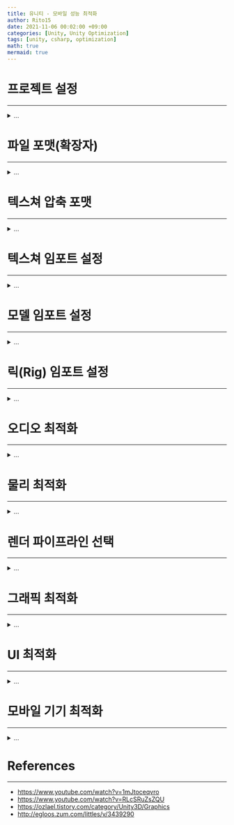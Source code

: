 ```yaml
---
title: 유니티 - 모바일 성능 최적화
author: Rito15
date: 2021-11-06 00:02:00 +09:00
categories: [Unity, Unity Optimization]
tags: [unity, csharp, optimization]
math: true
mermaid: true
---
```


# 프로젝트 설정
---

<details>
<summary markdown="span">
...
</summary>

## **공통**
- 프로젝트 설정에서 불필요해 보이는 옵션들은 웬만해서 끄는 것이 성능에 좋다.

## **물리 엔진을 사용하지 않는 경우**
- **Physics** - `Auto Simulation`, `Auto Sync Transforms` 비활성화

## **알맞은 Frame Rate 설정하기**
- `Application.targetFrameRate` 설정
- 액션 게임 : **60fps**
- 보드 게임 : **30fps**

## **Vsync 설정**
- 모바일 플랫폼에서 **Vsync** 설정을 끄는 것은 사실상 의미가 없을 수 있다.
- 웬만해서 이미 하드웨어 레벨에서 **Vsync**가 설정되기 때문이다.

<br>

</details>



# 파일 포맷(확장자)
---

<details>
<summary markdown="span">
...
</summary>

## **이미지 파일 포맷**
- <https://docs.unity3d.com/kr/current/Manual/class-TextureImporterOverride.html>
- 이미지를 동일하게 저장할 수만 있다면, 이미지 파일 포맷(`JPG`, `PNG`, `TGA`, `PSD`, `PSB`, ...)은 딱히 최종적인 이미지 품질에 영향을 미치지 않는다.
- 유니티에서 사용될 때 GPU 전용 압축 포맷(`ETC`, `ASTC`, `PVRTC`, ...)으로 변환되기 때문이다.

<br>

## **오디오 파일 포맷**
- <https://docs.unity3d.com/kr/current/Manual/AudioFiles.html>
- 오디오 파일 포맷 역시 유니티에서 사용될 때는 자체적인 압축 포맷으로 변환된다.
- 만약 원본이 `WAV` 같은 포맷이었다면, 굳이 `MP3`로 변환해서 사용할 경우 이중 손실이 발생할 수 있다.
- 따라서 원본 음악 파일 포맷을 그대로 사용하는 것도 괜찮다.

<br>

</details>



# 텍스쳐 압축 포맷
---

<details>
<summary markdown="span">
...
</summary>

- <https://docs.unity3d.com/kr/current/Manual/class-TextureImporterOverride.html>
- <https://mentum.tistory.com/583>

- 선요약 : 모바일은 안드로이드, iOS 공통으로 사용할 수 있으며 가성비 좋은 `ASTC`를 사용하면 좋다.
- 구형 기기도 대상으로 해야 하는 경우, 안드로이드는 `ETC2`, iOS는 `PVRTC`를 사용하면 된다.

<br>

## **[1] DXT**
- <https://mgun.tistory.com/1385>
- **D**irect**X** **T**exture

- 타겟 플랫폼이 스탠드얼론일 경우 기본적으로 사용하는 포맷
- 압축률이 높아 메모리를 적게 사용한다.
- 대부분의 그래픽카드가 하드웨어 레벨에서 지원하므로, 성능 저하가 거의 없다.

<br>

## **[2] ASTC**
- <https://ozlael.tistory.com/84?category=612211>
- **A**daptive **S**calable **T**exture **C**ompression

- 손실 블록 기반 텍스쳐 압축 알고리즘
- 블록 크기를 설정하여 용량 및 품질을 유연하게 설정할 수 있다.
- 블록 크기가 작을수록 용량이 크고, 품질이 좋아진다.

- 일반적으로 `ETC` 포맷보다 품질이 더 좋고, 압축 시간이 더 오래 걸린다.
- 안드로이드, iOS 모두 지원한다.
- 구형 기종에서는 지원하지 않을 수 있으므로 주의해야 한다.

- 최근 들어 모바일에서 `ASTC`를 사용하는 경우가 많다.

<br>

## **[3] ETC**
- **E**ricsson **T**exture **C**ompression

- 타겟 플랫폼이 안드로이드일 경우 기본적으로 사용되는 포맷
- OpenGLES 표준 포맷
- `ETC1` 포맷은 알파 채널이 없다.
- `ETC2` 포맷은 알파 채널이 있다.
- `ETC2` 포맷은 품질과 용량 사이에서 최고의 균형을 유지하므로 안드로이드에서 가장 효율적인 옵션이다.

<br>

## **[4] PVRTC**
- **P**ower**VR** **T**exture **C**ompression

- 타겟 플랫폼이 iOS일 경우 기본적으로 사용되는 포맷
- 텍스쳐의 해상도가 POT(2의 제곱수)여야 한다는 제약이 있으므로, 리소스 제작 시 신경써야 한다는 단점이 있다.

<br>

</details>



# 텍스쳐 임포트 설정
---

<details>
<summary markdown="span">
...
</summary>

- <https://docs.unity3d.com/kr/current/Manual/class-TextureImporter.html>
- <https://docs.unity3d.com/kr/current/Manual/ImportingTextures.html>

<br>

## **Read/Write Enabled**
- <https://ozlael.tistory.com/82>
- 메모리에 적재된 텍스쳐를 실시간으로 수정할 수 있게 하는 설정
- 텍스쳐는 보조 기억 장치(HDD, SSD)에 저장되어 있다가 메모리(RAM)에 적재되고, 최종적으로는 그래픽 메모리(VRAM)에 적재된다.
- 텍스쳐는 굳이 RAM에 남아 있을 필요가 없기 때문에 RAM에서는 제거되고, VRAM에 상주하는 것이 일반적이다.
- 하지만 이 옵션을 켜면 API를 통해 접근할 수 있도록 RAM에도 남겨놓으므로, RAM과 VRAM 양측에 상주하게 된다.
- 따라서 메모리를 절약하기 위해서는 이 옵션을 끄는 것이 좋다.

<br>

## **Generate Mip Maps**
- <https://ozlael.tistory.com/45?category=612211>
- 체크하면 POT(2 제곱수)에 따른 해상도로, 작은 텍스쳐들이 생성된다.
- 예를 들어 512 크기의 텍스쳐는 256, 128, 64, ... 이렇게 생성된다.
- 메모리에 적재되는 텍스쳐 용량은 33% 정도 증가한다.
- 런타임에 거리에 따른 디테일(LOD) 표시 용도로 사용된다.
- 2D 게임에서는 사용할 필요가 없으므로 끄는 것이 좋다.

- 요약 : 3D 게임에서는 켜고, 2D 게임에서는 끄면 된다.

<br>

</details>



# 모델 임포트 설정
---

<details>
<summary markdown="span">
...
</summary>

- <https://docs.unity3d.com/kr/current/Manual/class-FBXImporter.html>
- <https://docs.unity3d.com/kr/current/Manual/FBXImporter-Model.html>

<br>

## **Import BlendShapes**
- BlendShape(예: 표정) 애니메이션을 필요로 하지 않으면 체크 해제한다.

<br>

## **Mesh Compression**
- 메시의 정밀도를 낮추고 메시 데이터를 압축한다.
- 타겟 디바이스에 저장되는 메시의 크기를 줄이지만, 런타임 메시 크기에는 영향을 주지 않는다.
- 압축비가 높을수록 부정확도가 높아져서 시각적 품질을 저하시킬 수 있다.

<br>

## **Read/Write Enabled**
- 텍스쳐와 마찬가지로, 메시 데이터 역시 GPU 메모리에 저장된다.
- 이 옵션을 설정하면 GPU 메모리뿐만 아니라 CPU 메모리에도 저장된다.
- CPU를 통해 실시간으로 메시를 수정할 필요가 없다면 해제하는 것이 좋다.

<br>

## **Normals**
- 노멀 벡터를 전혀 필요로 하지 않는 경우(완벽한 Unlit), `None`으로 설정한다.

<br>

## **Tangents**
- 노멀 맵을 사용하지 않는 경우, `None`으로 설정하면 된다.

<br>

</details>


# 릭(Rig) 임포트 설정
---

<details>
<summary markdown="span">
...
</summary>

- <https://docs.unity3d.com/kr/current/Manual/FBXImporter-Rig.html>

<br>

## **Animation Type**
- `Humanoid` 타입은 `Generic` 타입에 비해 `30 ~ 50%`의 성능을 더 소모한다.
- 굳이 `Humanoid`로 설정할 필요가 없다면, `Generic`으로 사용하는 것이 성능 상 좋다.

- 리깅 데이터가 없다면 `None`으로 설정한다.

<br>

## **Optimize Game Objects**
- 모델에 리깅된 본(bone)은 각각 게임 오브젝트로 존재하며, 모델의 하위 계층 구조를 이룬다.
- 하지만 이렇게 하위 게임 오브젝트가 많으면 성능상 매우 좋지 않다.
- 따라서 이 설정에 체크하면 각각의 본을 게임오브젝트로 생성하지 않는다.
- 만약 특정 본을 직접 조작할 필요가 있다면, `Extra Transforms to Expose` 옵션을 통해 원하는 본을 게임오브젝트로 노출시킬 수 있다.

<br>

</details>



# 오디오 최적화
---

<details>
<summary markdown="span">
...
</summary>

- <https://docs.unity3d.com/kr/current/Manual/class-AudioClip.html>

<br>

## **모노로 설정하기**
- 사운드 리소스는 크게 **모노(Mono)**, **스테레오(Stereo)**로 분류할 수 있다.
- 모노 사운드는 소리를 단일 채널로 저장하여 여러 개의 출력 장치에서 같은 소리를 재생한다.
- 스테레오 사운드는 소리를 다중 채널로 저장하여 여러 개의 출력 장치에서 서로 다른 소리를 재생하여 공간감을 제공한다.

- PC를 대상으로 빌드하는 경우에는 스테레오가 필요할 수 있다.
- 그런데 모바일 기기는 딱히 공간 음향이 필요하지도 않으므로 모노로 설정하는 것이 메모리 최적화에 아주 좋다.
- 오디오 파일 임포트 설정 인스펙터에서 `Force To Mono`에 체크하면 된다.

<br>

## **원본 오디오 파일 그대로 사용하기**
- 원본은 `.wav`인 파일을 저장 공간 절약 등의 이유로 `.mp3`와 같은 확장자로 변경해서 사용하는 경우가 있다.
- 진짜로 작업 공간이 너무 부족해서 어쩔 수 없는 경우가 아니라면, 원본 확장자를 그대로 사용하는 것이 좋다.
- 어차피 유니티에서 별도의 압축 포맷으로 변경하므로, 압축 전에 포맷을 변경하여 괜히 데이터가 소실되는 것은 손해이다.

<br>

## **오디오 압축 포맷**
- 이전에는 안드로이드는 `.ogg`, iOS는 `.mp3`를 네이티브 포맷으로 지원했다.
- 하지만 이제는 모바일 기기 공통으로 `Vorbis`를 사용하는 것이 좋다.
- 아주 짧은 오디오는 `ADPCM` 포맷을 사용하는 것이 좋다.

<br>

## **Load Type 설정**
- 오디오 파일 임포트 설정 인스펙터에 `Load Type` 옵션이 있다.
- 오디오 파일을 메모리에 적재하는 방식을 결정한다.

- `Decompress on Load`
  - 압축을 모두 풀어서 메모리에 적재한다.
  - 메모리 용량을 많이 차지한다.
  - 총알 발사음, 타격음 같은 아주 짧은 오디오에 적합하다.

- `Compressed in Memory`
  - 압축된 상태로 메모리에 적재한다.
  - 중간 크기의 오디오에 적합하다.

- `Streaming`
  - 보조기억장치에 저장한 상태로 필요할 때만 꺼내 쓰는 방식.
  - 배경음 같이 용량이 큰 오디오에 적합하다.

<br>

## **볼륨 0인 상태로 재생하지 않기**
- UI 이미지를 투명도 0으로 설정하는 것과 같다.
- 재생되는 사운드의 볼륨이 0이라고 해도, 어쨌든 재생되므로 성능을 소모한다.
- 따라서 볼륨을 0으로 두지 말고 완전히 재생을 중지하는 것이 좋다.

<br>

</details>



# 물리 최적화
---

<details>
<summary markdown="span">
...
</summary>

## **Prebake Collision Meshes**
- **Player Settings - Player - Other Settings - Optimization**
- 빌드 시 충돌 데이터를 미리 연산한다.
- 물리 엔진을 사용하는 경우, 설정 해두면 좋다.

<br>

## **Layer Collision Matix**
- **Player Settings - Physics**
- 반드시 충돌할 레이어끼리만 체크한다.
- 체크된 레이어에 해당하는, 콜라이더가 있는 게임오브젝트는 모두 연산에 포함될 수 있으므로, 꼭 설정해주는 것이 좋다.
- 예를 들어 정적 배치된 건물들의 경우에는 서로 충돌할 일이 없으므로 체크 해제한다. 

<br>

## **기본 콜라이더 사용하기**
- **메시 콜라이더는 사용하지 않는 것이 좋다.**
- 메시 콜라이더는 폴리곤 단위로 충돌이 계산된다. 따라서 생각보다 성능이 많이 안좋다.
- 굳이 메시 콜라이더를 사용해야 한다면 `Convex`로 단순화시켜서 사용한다.
- **Sphere, Box, Capsule**과 같은 기본 콜라이더를 조합하여 사용하는 것이 성능 상 좋다.

<br>

## **물리 연산 주의사항**
- 리지드바디가 존재하는 오브젝트의 트랜스폼을 직접 이동시키면 물리 월드에서 동기화를 위한 재계산이 발생한다.
- 따라서 리지드바디가 존재하면 철저히 리지드바디를 이용해서 움직이는 것이 좋다.

- 그리고 리지드바디 API는 반드시 `Update()`가 아니라 `FixedUpdate()`에서 호출해야 한다.

<br>

</details>



# 렌더 파이프라인 선택
---

<details>
<summary markdown="span">
...
</summary>

- <https://docs.unity3d.com/kr/2019.3/Manual/render-pipelines.html>

- 모바일은 `URP`(Universal Render Pipeline)를 선택하는 것이 성능 상 좋다.

- 기본 파이프라인에 비해 여러 개의 동적 라이트에 대해 드로우 콜을 절약할 수 있다.

<br>

</details>



# 그래픽 최적화
---

<details>
<summary markdown="span">
...
</summary>

## **라이트(Light)**
- <https://docs.unity3d.com/kr/current/Manual/Lightmapping.html>
- <https://docs.unity3d.com/kr/current/Manual/LightProbes.html>
- 만약 `URP`를 사용한다고 해도 동적 라이트는 성능 영향이 큰 편이므로 최소화해야 한다.
- 정적인 오브젝트에는 라이트맵, 동적 오브젝트에는 라이트 프로브를 최대한 활용하는 것이 성능을 위해 좋다.

<br>

## **그림자(Shadow)**
- <https://docs.unity3d.com/kr/current/Manual/Shadows.html>
- 유니티 엔진의 동적(실시간) 그림자는 쉐도우 맵(Shadow Map) 방식을 사용한다.
- 실시간 그림자를 사용하면 드로우 콜, GPU 성능 소모를 생각보다 많이 발생시킨다.
- 따라서 그림자는 웬만하면 최대한 줄이거나 안쓰는 것이 좋다.

<br>

## **정적 배칭(Static Batching)**
- <https://docs.unity3d.com/kr/current/Manual/DrawCallBatching.html>

- 게임 내에서 배경 프랍과 같이 항상 변하지 않는 오브젝트는 정적 배칭을 통해 최적화할 수 있다.
- 인스펙터의 우측 상단에서 `Batching Static`에 체크한다.
- 정적 배칭 대상 메시들은 하나의 메시로 합쳐지며, 그만큼 새로운 메시를 생성해야 하므로 메모리를 더 소모한다.
- 대신 하나의 메시로 합쳐진 만큼 한 번의 드로우 콜로 그려낼 수 있다. <br>
  (메시의 한계 수용량을 넘어설 경우, 여러 개의 메시로 각각 통합될 수 있다.)

> + 동적 배칭? <br>
> 동적 배칭은 딱히 의미 없고, 동적 오브젝트에 대해서는 GPU Instancing을 알아보는 것이 좋다. <br>
> - <https://docs.unity3d.com/kr/current/Manual/GPUInstancing.html>

<br>

## **LOD(Level of Detail)**
- <https://docs.unity3d.com/kr/current/Manual/class-LODGroup.html>
- <https://chulin28ho.tistory.com/264>

- 같은 모델링에 대해, 원본 메시와 단순화된 버전의 메시를 준비한다.
- `LOD Group` 컴포넌트를 통해 거리가 가까우면 원본 메시, 멀리 떨어져 있으면 단순화된 메시를 보여줄 수 있다.

<br>

## **오클루전 컬링(Occlusion Culling)**
- <https://docs.unity3d.com/kr/current/Manual/OcclusionCulling.html>
- 정적 오브젝트에 해당하는 최적화 방법
- 오브젝트가 다른 오브젝트에 의해 완전히 가려질 경우 화면에 렌더링되지 않도록 컬링하는 기법

- 건물, 담벼락처럼 부피가 꽤 있어서 다른 오브젝트를 가릴 가능성이 많은 오브젝트는 `Occluder Static`으로 설정한다. <br>
  (`Occludee Static`도 함께 설정해도 된다.)
- 작은 프랍과 같이 가려질 가능성이 많은 오브젝트는 `Occludee Static`으로 설정한다.
- `Window` - `Rendering` - `Occlusion Culling` 창에서 베이크할 수 있다.

- 오브젝트끼리 서로 가리는 경우가 빈번하지 않은 야외의 씬에서는 오히려 오클루전 컬링이 비효율적일 수 있다.

<br>

## **카메라 사용 줄이기**
- 카메라는 현재 메인 카메라로 사용되지 않더라도 활성화가 되어 있으면 공간 변환, 컬링 등의 연산을 수행한다.
- 따라서 한 번에 하나의 카메라만 활성화하는 것이 좋다.
- 시네머신 애셋은 실제 카메라가 아닌 가상 카메라를 이용하므로 이런 걱정 없이 사용할 수 있다.

<br>

## **가벼운 쉐이더 사용하기**
- 단순히 로직이 단순한 것은 의미가 없다.
- 실제로 연산의 부하가 적은 쉐이더를 사용하는 것이 좋다.

<br>

## **오버드로우(OverDraw), 알파 블렌딩(Alpha Blending) 최소화**
- 동일 픽셀에 여러 오브젝트가 그려지는 것을 오버드로우라고 한다.
- 마찬가지로 동일 픽셀에 여러 오브젝트의 픽셀 색상이 섞여 그려지는 연산을 알파 블렌딩이라고 한다.
- 쉽게 말해, 반투명 쉐이더의 사용을 최대한 줄이는 것이 좋다.

<br>

## **포스트 프로세싱 줄이기**
- <https://docs.unity3d.com/kr/2019.3/Manual/PostProcessingOverview.html>
- 포스트 프로세싱은 렌더링 결과 화면을 후처리하여 다양한 효과를 적용하는 것을 의미한다.
- 모든 스크린 픽셀에 대해 쉐이더를 적용하므로, 웬만해서 성능 상 좋지 않다.
- 따라서 반드시 필요한 포스트 프로세싱만 최소한으로 적용하는 것이 좋다.
- 또한, 포스트 프로세싱 효과마다 성능은 천차만별이므로 잘 알고 사용해야 한다.

<br>

## **리플렉션 프로브 사용 줄이기**
- <https://docs.unity3d.com/kr/current/Manual/ReflectionProbes.html>
- 리플렉션 프로브는 물체 표면의 반사 효과를 위해 사용된다.
- 성능을 많이 소모하기 때문에 최대한 사용을 줄이는 것이 좋다.
- 특히나 `Realtime` 모드로 사용하면 성능을 더 많이 소모하기 때문에 잘 고려해야 한다.

<br>

## **마테리얼 복사본 생성 주의하기**
- <https://docs.unity3d.com/ScriptReference/Renderer-material.html>
- `Renderer` 클래스의 `material` 프로퍼티를 직접 참조하면 해당 마테리얼의 복사본이 생성되고, 배칭이 깨져서 드로우 콜이 증가한다.
- 따라서 마테리얼의 프로퍼티에 접근하려면 `sharedMaterial` 프로퍼티를 통해 해당 마테리얼 전체의 프로퍼티에 접근하거나, <br>
  개별 마테리얼의 프로퍼티를 수정하려면 `MaterialPropertyBlock`을 사용하는 것이 좋다.

<br>

</details>



# UI 최적화
---

<details>
<summary markdown="span">
...
</summary>

## **캔버스 분할하기**
- UI의 드로우 콜 및 배칭은 캔버스 단위로 발생한다.
- 만약 하나의 UI에 변경사항이 발생하면 캔버스 전체가 다시 그려진다.
- 따라서 변경이 자주 발생하는 UI는 캔버스를 따로 분리하는 것이 좋다.

<br>

## **보이지 않는 UI 비활성화하기**
- UI를 화면 영역 밖으로 옮기거나, 투명도를 0으로 설정하는 경우가 있다.
- 이렇게 하면 보이지 않을 뿐이지, 모두 연산에 포함된다.
- 따라서 안보이게 하려면 비활성화하는 것이 좋다.

<br>

## **그래픽 레이캐스터 제거하기**
- 캔버스를 생성하면 `Graphic Raycaster` 컴포넌트도 함께 생성된다.
- `Graphic Raycaster` 컴포넌트는 해당 게임오브젝트의 모든 자식 UI 오브젝트에 대해 그래픽 레이캐스트 연산을 수행한다.
- 만약 해당 캔버스에 이미지와 텍스트처럼 사용자 입력이 필요 없는 UI만 존재한다면, 제거하는 것이 좋다.

- 하나의 캔버스 내에 이미지, 텍스트, 버튼 등 여러가지 UI가 존재할 수 있다.
- 여기서 사용자 입력이 필요한 UI는 버튼 뿐이다.
- 이런 경우에는 캔버스에서 `Graphic Raycaster` 컴포넌트를 제거하고, 버튼의 공통 부모 게임오브젝트에 옮겨주는 것이 좋다.

<br>

## **레이캐스트 타겟 설정 해제하기**
- `UnityEngine.UI.Graphic`을 상속받는 `UGUI` 컴포넌트들에는 `raycastTarget` 프로퍼티가 존재한다.
- 인스펙터에서 체크/해제할 수 있다.
- 체크된 경우 그래픽 레이캐스터의 연산 대상이 되므로, 사용자 입력을 받지 않는 UI의 경우에는 해제하는 것이 좋다.

<br>

## **레이아웃 그룹 사용하지 않기**
- `VerticalLayoutGroup`, `HorizontalLayoutGroup`, `GridLayoutGroup` 등의 컴포넌트들에 해당한다.
- 이런 컴포넌트는 실시간으로 UI를 재배치하고 조정하여 성능을 아주 맛있게 잡아먹는다.
- 따라서 에디터에서 UI 배치를 위해서 사용하고, 배포할 때는 제거하는 것이 좋다.
- 런타임에 이런 기능이 필요하다면 UI 요소 변경이 일어날 때만 재배치를 수행하는 기능을 직접 만들어 쓰는 것이 좋다.

<br>

## **UI 풀링하기**
- UI가 한 화면에 다 보이기에는 너무 많아서 스크롤이 필요한 경우가 있다.
- 이런 경우에는 동일한 종류의 수많은 UI가 배치된다.
- 화면에 그려지지 않더라도, 활성화 되어 있으면 성능을 소모하는데다가 메모리도 많이 잡아먹는다.
- 따라서 동일한 UI가 스크롤을 통해 반복되는 형태의 경우, 풀링을 통해 재사용하는 것이 좋다.

<br>

</details>



# 모바일 기기 최적화
---

<details>
<summary markdown="span">
...
</summary>

## **해상도 설정**
- 기기별로 해상도는 천차만별일 수 있다.
- 따라서 해상도가 너무 높은 경우에는 괜히 성능상 손해를 보게될 수 있으므로, <br>
  `Screen.SetResolution(width, height, false)` 메소드를 통해 적절한 수준으로 조절해야 한다.

- 해상도를 낮추면 UI 역시 해상도가 낮아지므로 품질이 떨어져 보일 수 있다.
- 따라서 이런 경우에는 오버레이 UI만 원래 해상도대로 그려줘야 하는데, <br>
  이를 업스케일 샘플링(**Upscale Sampling**)을 통해 해결할 수 있다.

- **URP**에서는 이런 기능을 기본적으로 제공한다.
- **URP**에서는 굳이 `SetResolution()` 메소드를 사용하지 않아도 <br>
  `URP Asset` - `Quality` - `Render Scale` 설정을 통해 <br>
  오버레이 UI를 제외한 게임 화면의 해상도를 낮출 수 있다.

- <https://github.com/ozlael/UpsamplingRenderingDemo>
- 레거시 파이프라인에서는 위의 예제처럼 카메라의 렌더 텍스쳐 해상도를 낮추는 방식을 사용하면 된다.

> 왠지 모르겠지만 위의 예제 코드에서는 굳이 RawImage 컴포넌트를 캔버스 아래에 넣고 그 이미지를 렌더 타겟으로 이용하는데, 그럴 필요는 없다. <br>
  거기다가 샘플링 스케일을 변경할 때마다 렌더 텍스쳐를 새로 생성하고 안지워주는데, 이러면 메모리에 계속 쌓이므로 반드시 이전 렌더 텍스쳐를 지워줘야 한다. (`.Release()`)

<br>

## **디바이스 시뮬레이터(Device Simulator) 사용하기**
- <https://docs.unity3d.com/Packages/com.unity.device-simulator@1.0/manual/index.html>
- 패키지 매니저를 통해 설치할 수 있다.
- 타겟 모바일 기기마다 해상도 등의 정보를 제공하여, 빌드 이전에 미리 다양한 환경에 대응할 수 있다.

<br>

</details>



# References
---
- <https://www.youtube.com/watch?v=1mJtoceqvro>
- <https://www.youtube.com/watch?v=RLcSRuZsZQU>
- <https://ozlael.tistory.com/category/Unity3D/Graphics>
- <http://egloos.zum.com/littles/v/3439290>





